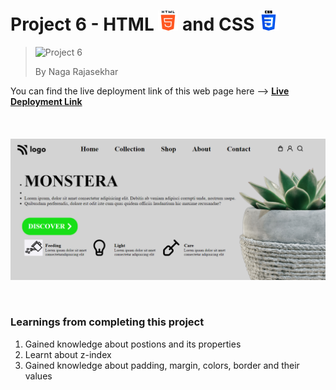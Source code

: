 # Project 6 - HTML ![HTML Logo](./HTML_logo.png) and CSS ![CSS logo](./CSS_logo.png)

> ![Project 6](https://img.shields.io/badge/Project-6-brightgreen)
>
> By Naga Rajasekhar

You can find the live deployment link of this web page here --> **[Live Deployment Link](https://monsterahome.netlify.app/)**
<br/>
<br/>
<br/>
<br/>
![Preview](./preview.png)

<br/>

### Learnings from completing this project

1. Gained knowledge about postions and its properties<br/>
2. Learnt about z-index
3. Gained knowledge about padding, margin, colors, border and their values
